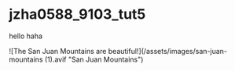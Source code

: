 # jzha0588_9103_tut5

hello haha

![The San Juan Mountains are beautiful!](/assets/images/san-juan-mountains (1).avif "San Juan Mountains")
